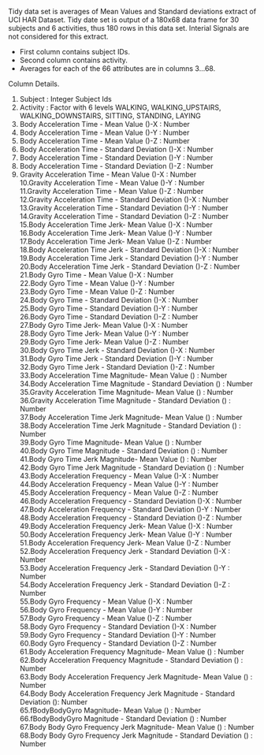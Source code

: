 Tidy data set is averages of Mean Values and Standard deviations extract of UCI HAR Dataset. Tidy date set is output of a 180x68 data frame for 30 subjects and 6 activities, thus 180 rows in this data set. Interial Signals are not considered for this extract.
- First column contains subject IDs.
- Second column contains activity.
- Averages for each of the 66 attributes are in columns 3...68. 

Column Details. 
1. Subject                                                                 : Integer  Subject Ids 
2. Activity                                                                : Factor with 6 levels  WALKING, WALKING_UPSTAIRS, WALKING_DOWNSTAIRS, SITTING, STANDING, LAYING 
3. Body Acceleration Time - Mean Value ()-X                                : Number  
4. Body Acceleration Time - Mean Value ()-Y                                : Number  
5. Body Acceleration Time - Mean Value ()-Z                                : Number  
6. Body Acceleration Time  - Standard Deviation ()-X                       : Number  
7. Body Acceleration Time  - Standard Deviation ()-Y                       : Number  
8. Body Acceleration Time  - Standard Deviation ()-Z                       : Number  
9. Gravity Acceleration Time - Mean Value ()-X                             : Number  
10.Gravity Acceleration Time - Mean Value ()-Y                             : Number  
11.Gravity Acceleration Time - Mean Value ()-Z                             : Number  
12.Gravity Acceleration Time  - Standard Deviation ()-X                    : Number  
13.Gravity Acceleration Time  - Standard Deviation ()-Y                    : Number  
14.Gravity Acceleration Time  - Standard Deviation ()-Z                    : Number  
15.Body Acceleration Time Jerk- Mean Value ()-X                            : Number  
16.Body Acceleration Time Jerk- Mean Value ()-Y                            : Number  
17.Body Acceleration Time Jerk- Mean Value ()-Z                            : Number  
18.Body Acceleration Time Jerk - Standard Deviation ()-X                   : Number  
19.Body Acceleration Time Jerk - Standard Deviation ()-Y                   : Number  
20.Body Acceleration Time Jerk - Standard Deviation ()-Z                   : Number  
21.Body Gyro Time - Mean Value ()-X                                        : Number  
22.Body Gyro Time - Mean Value ()-Y                                        : Number  
23.Body Gyro Time - Mean Value ()-Z                                        : Number  
24.Body Gyro Time  - Standard Deviation ()-X                               : Number  
25.Body Gyro Time  - Standard Deviation ()-Y                               : Number  
26.Body Gyro Time  - Standard Deviation ()-Z                               : Number  
27.Body Gyro Time Jerk- Mean Value ()-X                                    : Number  
28.Body Gyro Time Jerk- Mean Value ()-Y                                    : Number  
29.Body Gyro Time Jerk- Mean Value ()-Z                                    : Number  
30.Body Gyro Time Jerk - Standard Deviation ()-X                           : Number  
31.Body Gyro Time Jerk - Standard Deviation ()-Y                           : Number  
32.Body Gyro Time Jerk - Standard Deviation ()-Z                           : Number  
33.Body Acceleration Time  Magnitude- Mean Value ()                        : Number  
34.Body Acceleration Time  Magnitude - Standard Deviation ()               : Number  
35.Gravity Acceleration Time  Magnitude- Mean Value ()                     : Number  
36.Gravity Acceleration Time  Magnitude - Standard Deviation ()            : Number  
37.Body Acceleration Time Jerk Magnitude- Mean Value ()                    : Number  
38.Body Acceleration Time Jerk Magnitude - Standard Deviation ()           : Number  
39.Body Gyro Time  Magnitude- Mean Value ()                                : Number  
40.Body Gyro Time  Magnitude - Standard Deviation ()                       : Number  
41.Body Gyro Time Jerk Magnitude- Mean Value ()                            : Number  
42.Body Gyro Time Jerk Magnitude - Standard Deviation ()                   : Number  
43.Body Acceleration Frequency - Mean Value ()-X                           : Number  
44.Body Acceleration Frequency - Mean Value ()-Y                           : Number  
45.Body Acceleration Frequency - Mean Value ()-Z                           : Number  
46.Body Acceleration Frequency  - Standard Deviation ()-X                  : Number  
47.Body Acceleration Frequency  - Standard Deviation ()-Y                  : Number  
48.Body Acceleration Frequency  - Standard Deviation ()-Z                  : Number  
49.Body Acceleration Frequency Jerk- Mean Value ()-X                       : Number  
50.Body Acceleration Frequency Jerk- Mean Value ()-Y                       : Number  
51.Body Acceleration Frequency Jerk- Mean Value ()-Z                       : Number  
52.Body Acceleration Frequency Jerk - Standard Deviation ()-X              : Number  
53.Body Acceleration Frequency Jerk - Standard Deviation ()-Y              : Number  
54.Body Acceleration Frequency Jerk - Standard Deviation ()-Z              : Number  
55.Body Gyro Frequency - Mean Value ()-X                                   : Number  
56.Body Gyro Frequency - Mean Value ()-Y                                   : Number  
57.Body Gyro Frequency - Mean Value ()-Z                                   : Number  
58.Body Gyro Frequency  - Standard Deviation ()-X                          : Number  
59.Body Gyro Frequency  - Standard Deviation ()-Y                          : Number  
60.Body Gyro Frequency  - Standard Deviation ()-Z                          : Number  
61.Body Acceleration Frequency  Magnitude- Mean Value ()                   : Number  
62.Body Acceleration Frequency  Magnitude - Standard Deviation ()          : Number  
63.Body Body Acceleration Frequency Jerk  Magnitude- Mean Value ()         : Number  
64.Body Body Acceleration Frequency Jerk  Magnitude - Standard Deviation (): Number  
65.fBodyBodyGyro Magnitude- Mean Value ()                                  : Number  
66.fBodyBodyGyro Magnitude - Standard Deviation ()                         : Number  
67.Body Body Gyro Frequency Jerk  Magnitude- Mean Value ()                 : Number  
68.Body Body Gyro Frequency Jerk  Magnitude - Standard Deviation ()        : Number  

